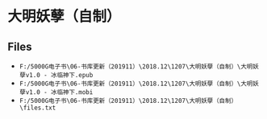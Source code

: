 # 大明妖孽（自制）

## Files

- `F:/5000G电子书\06-书库更新（201911）\2018.12\1207\大明妖孽（自制）\大明妖孽v1.0 - 冰临神下.epub`
- `F:/5000G电子书\06-书库更新（201911）\2018.12\1207\大明妖孽（自制）\大明妖孽v1.0 - 冰临神下.mobi`
- `F:/5000G电子书\06-书库更新（201911）\2018.12\1207\大明妖孽（自制）\files.txt`
